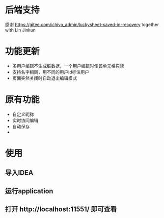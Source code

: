 # 后端支持
感谢
https://gitee.com/ichiva_admin/luckysheet-saved-in-recovery
together with Lin Jinkun
# 功能更新

- 多用户编辑不生成脏数据，一个用户编辑时使该单元格只读
- 支持名字相同，用不同的用户id标注用户
- 页面突然关闭时自动退出编辑模式

# 原有功能
- 自定义昵称
- 实时协同编辑
- 自动保存
- 
# 使用
## 导入IDEA
## 运行application
## 打开 http://localhost:11551/ 即可查看
